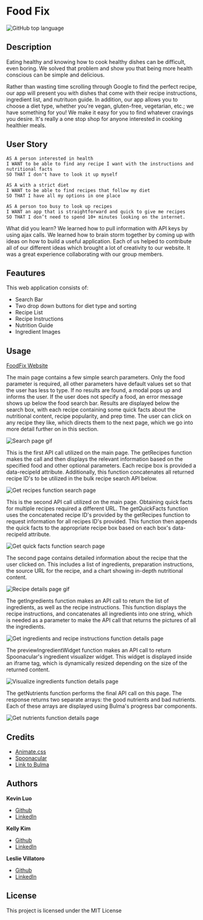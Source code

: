 # Food Fix
![GitHub top language](https://img.shields.io/github/languages/top/kev-luo/FoodFix)

## Description

Eating healthy and knowing how to cook healthy dishes can be difficult, even boring. We solved that problem and show you that being more health conscious can be simple and delicious.

Rather than wasting time scrolling through Google to find the perfect recipe, our app will present you with dishes that come with their recipe instructions, ingredient list, and nutrituon guide. In addition, our app allows you to choose a diet type, whether you're vegan, gluten-free, vegetarian, etc.; we have something for you! We make it easy for you to find whatever cravings you desire. It's really a one stop shop for anyone interested in cooking healthier meals. 

## User Story
    AS A person interested in health
    I WANT to be able to find any recipe I want with the instructions and nutritional facts 
    SO THAT I don't have to look it up myself

    AS A with a strict diet
    I WANT to be able to find recipes that follow my diet
    SO THAT I have all my options in one place

    AS A person too busy to look up recipes
    I WANT an app that is straightforward and quick to give me recipes 
    SO THAT I don’t need to spend 10+ minutes looking on the internet.


What did you learn?
We learned how to pull information with API keys by using ajax calls. We learned how to brain storm together by coming up with ideas on how to build a useful application. Each of us helped to contribute all of our different ideas which brought a lot of creativity to our website. It was a great experience collaborating with our group members.


## Feautures
This web application consists of: 
 - Search Bar
 - Two drop down buttons for diet type and sorting 
 - Recipe List
 - Recipe Instructions
 - Nutrition Guide
 - Ingredient Images

## Usage
[FoodFix Website](https://kev-luo.github.io/FoodFix/)

The main page contains a few simple search parameters. Only the food parameter is required, all other parameters have default values set so that the user has less to type. If no results are found, a modal pops up and informs the user. If the user does not specify a food, an error message shows up below the food search bar. Results are displayed below the search box, with each recipe containing some quick facts about the nutritional content, recipe popularity, and prep time. The user can click on any recipe they like, which directs them to the next page, which we go into more detail further on in this section.

![Search page gif](assets/gifs/searchPage.gif)

This is the first API call utilized on the main page. The getRecipes function makes the call and then displays the relevant information based on the specified food and other optional parameters. Each recipe box is provided a data-recipeId attribute. Additionally, this function concatenates all returned recipe ID's to be utilized in the bulk recipe search API below. 

![Get recipes function search page](assets/images/getRecipesFxn.PNG)

This is the second API call utilized on the main page. Obtaining quick facts for multiple recipes required a different URL. The getQuickFacts function uses the concatenated recipe ID's provided by the getRecipes function to request information for all recipes ID's provided. This function then appends the quick facts to the appropriate recipe box based on each box's data-recipeId attribute. 

![Get quick facts function search page](assets/images/getQuickFactsFxn.PNG)

The second page contains detailed information about the recipe that the user clicked on. This includes a list of ingredients, preparation instructions, the source URL for the recipe, and a chart showing in-depth nutritional content.

![Recipe details page gif](assets/gifs/recipeDetailsPage.gif)

The getIngredients function makes an API call to return the list of ingredients, as well as the recipe instructions. This function displays the recipe instructions, and concatenates all ingredients into one string, which is needed as a parameter to make the API call that returns the pictures of all the ingredients.

![Get ingredients and recipe instructions function details page](assets/images/getIngredients_RecipeInstructionsFxn.PNG)

The previewIngredientWidget function makes an API call to return Spoonacular's ingredient visualizer widget. This widget is displayed inside an iframe tag, which is dynamically resized depending on the size of the returned content.

![Visualize ingredients function details page](assets/images/ingredientsVisualizerFxn.PNG)

The getNutrients function performs the final API call on this page. The response returns two separate arrays: the good nutrients and bad nutrients. Each of these arrays are displayed using Bulma's progress bar components.

![Get nutrients function details page](assets/images/getNutrientsFxn.PNG)


## Credits
- [Animate.css](https://animate.style/)
- [Spoonacular](https://spoonacular.com/food-api)
- [Link to Bulma](https://bulma.io/)

## Authors
**Kevin Luo**
- [Github](https://github.com/kev-luo)
- [LinkedIn](https://www.linkedin.com/in/kevinluo49/)

**Kelly Kim** 
- [Github](https://github.com/kellykim831)
- [LinkedIn](https://www.linkedin.com/in/realtorkellykim/)

**Leslie Villatoro**
- [Github](https://github.com/leslievill)
- [LinkedIn](www.linkedin.com/in/leslie-villatoro-a3632a1a3)




## License
This project is licensed under the MIT License 

